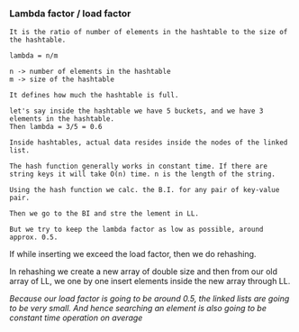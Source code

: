 ### Lambda factor / load factor
    It is the ratio of number of elements in the hashtable to the size of the hashtable.

    lambda = n/m

    n -> number of elements in the hashtable
    m -> size of the hashtable

    It defines how much the hashtable is full.

    let's say inside the hashtable we have 5 buckets, and we have 3 elements in the hashtable.
    Then lambda = 3/5 = 0.6

    Inside hashtables, actual data resides inside the nodes of the linked list.

    The hash function generally works in constant time. If there are string keys it will take O(n) time. n is the length of the string.

    Using the hash function we calc. the B.I. for any pair of key-value pair.

    Then we go to the BI and stre the lement in LL.

    But we try to keep the lambda factor as low as possible, around approx. 0.5.

If while inserting we exceed the load factor, then we do rehashing.

In rehashing we create a new array of double size and then from our old array of LL, we one by one insert elements inside the new array through LL.

*Because our load factor is going to be around 0.5, the linked lists are going to be very small. And hence searching an element is also going to be constant time operation on average*